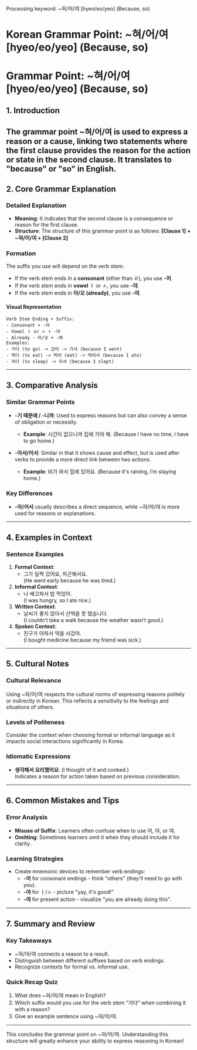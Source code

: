 Processing keyword: ~혀/어/여 [hyeo/eo/yeo] (Because, so)
# Korean Grammar Point: ~혀/어/여 [hyeo/eo/yeo] (Because, so)
# Grammar Point: ~혀/어/여 [hyeo/eo/yeo] (Because, so)
## 1. Introduction
The grammar point ~혀/어/여 is used to express a reason or a cause, linking two statements where the first clause provides the reason for the action or state in the second clause. It translates to "because" or "so" in English.
---
## 2. Core Grammar Explanation
### Detailed Explanation
- **Meaning**: It indicates that the second clause is a consequence or reason for the first clause.
- **Structure**: The structure of this grammar point is as follows:
  **[Clause 1] + ~혀/어/여 + [Clause 2]**
### Formation
The suffix you use will depend on the verb stem:
- If the verb stem ends in a **consonant** (other than ㄹ), you use **-어**.
- If the verb stem ends in **vowel** ㅏ or ㅗ, you use **-야**.
- If the verb stem ends in **아/오 (already)**, you use **-여**.
#### Visual Representation
``` 
Verb Stem Ending + Suffix:
- Consonant + -어
- Vowel ㅏ or ㅗ + -야
- Already - 아/오 + -여
Examples:
- 가다 (to go) -> 갔어 -> 가서 (because I went)
- 먹다 (to eat) -> 먹어 (eat) -> 먹어서 (because I ate)
- 자다 (to sleep) -> 자서 (because I slept)
```
---
## 3. Comparative Analysis
### Similar Grammar Points
- **-기 때문에 / -니까**: Used to express reasons but can also convey a sense of obligation or necessity.
  - **Example**: 시간이 없으니까 집에 가야 해. (Because I have no time, I have to go home.)
  
- **-아서/어서**: Similar in that it shows cause and effect, but is used after verbs to provide a more direct link between two actions.
  - **Example**: 비가 와서 집에 있어요. (Because it's raining, I’m staying home.)
### Key Differences
- **-아/어서** usually describes a direct sequence, while ~혀/어/여 is more used for reasons or explanations.
---
## 4. Examples in Context
### Sentence Examples
1. **Formal Context**:
   - 그가 일찍 갔어요, 피곤해서요.  
     (He went early because he was tired.)
2. **Informal Context**:
   - 나 배고파서 밥 먹었어.  
     (I was hungry, so I ate rice.)
3. **Written Context**:
   - 날씨가 좋지 않아서 산책을 못 했습니다.  
     (I couldn’t take a walk because the weather wasn’t good.)
4. **Spoken Context**:
   - 친구가 아파서 약을 사갔어.  
     (I bought medicine because my friend was sick.)
---
## 5. Cultural Notes
### Cultural Relevance
Using ~혀/어/여 respects the cultural norms of expressing reasons politely or indirectly in Korean. This reflects a sensitivity to the feelings and situations of others.
  
### Levels of Politeness
Consider the context when choosing formal or informal language as it impacts social interactions significantly in Korea.
### Idiomatic Expressions
- **생각해서 요리했어요**: (I thought of it and cooked.)  
Indicates a reason for action taken based on previous consideration.
---
## 6. Common Mistakes and Tips
### Error Analysis
- **Misuse of Suffix**: Learners often confuse when to use 어, 야, or 여.
- **Omitting**: Sometimes learners omit it when they should include it for clarity.
### Learning Strategies
- Create mnemonic devices to remember verb endings:
  - **-어** for consonant endings - think "others" (they'll need to go with you).
  - **-야** for ㅏ/ㅗ - picture "yay, it's good!" 
  - **-여** for present action - visualize "you are already doing this".
---
## 7. Summary and Review
### Key Takeaways
- ~혀/어/여 connects a reason to a result.
- Distinguish between different suffixes based on verb endings.
- Recognize contexts for formal vs. informal use.
### Quick Recap Quiz
1. What does ~혀/어/여 mean in English?
2. Which suffix would you use for the verb stem “가다” when combining it with a reason? 
3. Give an example sentence using ~혀/어/여. 
---
This concludes the grammar point on ~혀/어/여. Understanding this structure will greatly enhance your ability to express reasoning in Korean!
